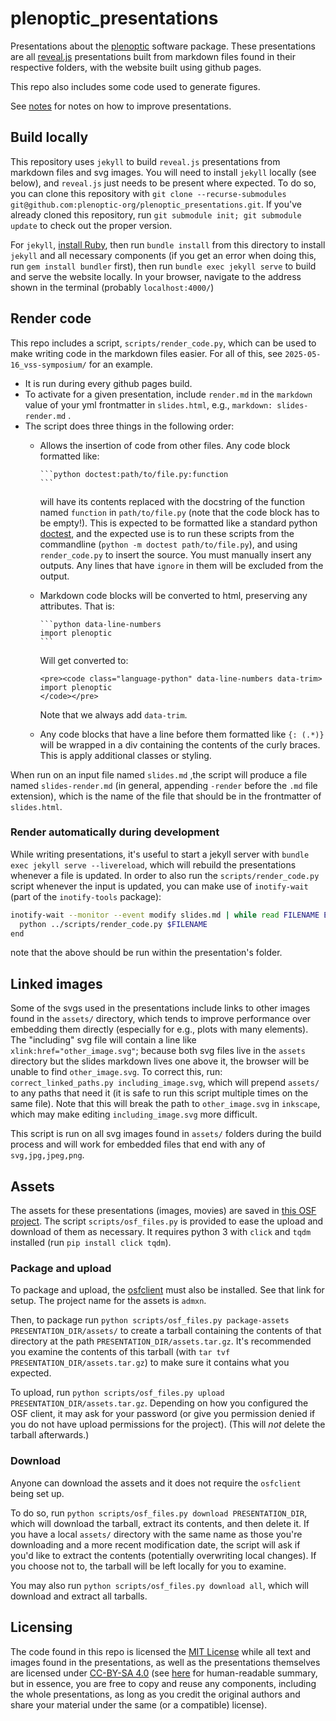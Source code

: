 # plenoptic_presentations

Presentations about the
[plenoptic](https://github.com/plenoptic-org/plenoptic/) software
package. These presentations are all [reveal.js](https://revealjs.com/)
presentations built from markdown files found in their respective folders, with
the website built using github pages.

This repo also includes some code used to generate figures.

See [notes](./notes.md) for notes on how to improve presentations.

## Build locally

This repository uses `jekyll` to build `reveal.js` presentations from markdown
files and svg images. You will need to install `jekyll` locally (see below), and
`reveal.js` just needs to be present where expected. To do so, you can clone
this repository with `git clone --recurse-submodules
git@github.com:plenoptic-org/plenoptic_presentations.git`. If you've
already cloned this repository, run `git submodule init; git submodule update`
to check out the proper version.

For `jekyll`, [install Ruby](https://jekyllrb.com/docs/installation/), then run
`bundle install` from this directory to install `jekyll` and all necessary
components (if you get an error when doing this, run `gem install bundler`
first), then run `bundle exec jekyll serve` to build and serve the website
locally. In your browser, navigate to the address shown in the terminal
(probably `localhost:4000/`)

## Render code

This repo includes a script, `scripts/render_code.py`, which can be used to make
writing code in the markdown files easier. For all of this, see
`2025-05-16_vss-symposium/` for an example.

- It is run during every github pages build.
- To activate for a given presentation, include `render.md` in the `markdown`
  value of your yml frontmatter in `slides.html`, e.g., `markdown:
  slides-render.md` . 
- The script does three things in the following order:
  - Allows the insertion of code from other files. Any code block formatted like:
    ````
    ```python doctest:path/to/file.py:function
    ```
    ````

    will have its contents replaced with the docstring of the function named
    `function` in `path/to/file.py` (note that the code block has to be empty!).
    This is expected to be formatted like a standard python
    [doctest](https://docs.python.org/3/library/doctest.html), and the expected
    use is to run these scripts from the commandline (`python -m doctest
    path/to/file.py`), and using `render_code.py` to insert the source. You must
    manually insert any outputs. Any lines that have `ignore` in them will be
    excluded from the output.
  - Markdown code blocks will be converted to html, preserving any attributes.
    That is:
    ````
    ```python data-line-numbers
    import plenoptic
    ```
    ````
    Will get converted to:
    ```
    <pre><code class="language-python" data-line-numbers data-trim>
    import plenoptic
    </code></pre>
    ```
    Note that we always add `data-trim`.
  - Any code blocks that have a line before them formatted like `{: (.*)}` will
    be wrapped in a div containing the contents of the curly braces. This is
    apply additional classes or styling.
    
When run on an input file named `slides.md` ,the script will produce a file named `slides-render.md` (in general, appending `-render` before the `.md` file extension), which is the name of the file that should be in the frontmatter of `slides.html`.
    
### Render automatically during development

While writing presentations, it's useful to start a jekyll server with `bundle exec jekyll serve --livereload`, which will rebuild the presentations whenever a file is updated. In order to also run the `scripts/render_code.py` script whenever the input is updated, you can make use of `inotify-wait` (part of the `inotify-tools` package):

``` sh
inotify-wait --monitor --event modify slides.md | while read FILENAME EVENT; do
  python ../scripts/render_code.py $FILENAME
end
```

note that the above should be run within the presentation's folder.
    
## Linked images

Some of the svgs used in the presentations include links to other images found
in the `assets/` directory, which tends to improve performance over embedding
them directly (especially for e.g., plots with many elements). The "including"
svg file will contain a line like `xlink:href="other_image.svg"`; because both
svg files live in the `assets` directory but the slides markdown lives one above
it, the browser will be unable to find `other_image.svg`. To correct this, run:
`correct_linked_paths.py including_image.svg`, which will prepend `assets/` to
any paths that need it (it is safe to run this script multiple times on the same
file). Note that this will break the path to `other_image.svg` in `inkscape`,
which may make editing `including_image.svg` more difficult.

This script is run on all svg images found in `assets/` folders during the build
process and will work for embedded files that end with any of
`svg,jpg,jpeg,png`.

## Assets

The assets for these presentations (images, movies) are saved in [this OSF
project](https://osf.io/admxn/). The script `scripts/osf_files.py` is provided to ease
the upload and download of them as necessary. It requires python 3 with `click`
and `tqdm` installed (run `pip install click tqdm`).

### Package and upload

To package and upload, the [osfclient](https://github.com/osfclient/osfclient)
must also be installed. See that link for setup. The project name for the assets
is `admxn`.

Then, to package run `python scripts/osf_files.py package-assets
PRESENTATION_DIR/assets/` to create a tarball containing the contents of that
directory at the path `PRESENTATION_DIR/assets.tar.gz`. It's recommended you
examine the contents of this tarball (with `tar tvf
PRESENTATION_DIR/assets.tar.gz`) to make sure it contains what you expected.

To upload, run `python scripts/osf_files.py upload PRESENTATION_DIR/assets.tar.gz`.
Depending on how you configured the OSF client, it may ask for your password (or
give you permission denied if you do not have upload permissions for the
project). (This will *not* delete the tarball afterwards.)

### Download

Anyone can download the assets and it does not require the `osfclient` being set
up.

To do so, run `python scripts/osf_files.py download PRESENTATION_DIR`, which will
download the tarball, extract its contents, and then delete it. If you have a
local `assets/` directory with the same name as those you're downloading and a
more recent modification date, the script will ask if you'd like to extract the
contents (potentially overwriting local changes). If you choose not to, the
tarball will be left locally for you to examine.

You may also run `python scripts/osf_files.py download all`, which will download and
extract all tarballs.

## Licensing

The code found in this repo is licensed the [MIT License](./LICENSE-CODE) while
all text and images found in the presentations, as well as the presentations
themselves are licensed under [CC-BY-SA 4.0](./LICENSE-TEXT) (see
[here](https://creativecommons.org/licenses/by-sa/4.0/) for human-readable
summary, but in essence, you are free to copy and reuse any components,
including the whole presentations, as long as you credit the original authors
and share your material under the same (or a compatible) license).
